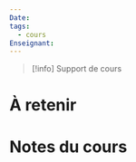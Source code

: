 ```yaml
---
Date: 
tags:
  - cours
Enseignant:
---
```

> [!info] Support de cours
> 

# À retenir

# Notes du cours 